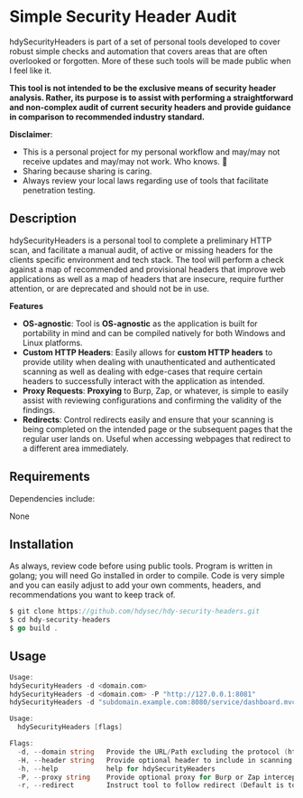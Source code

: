 # Simple Security Header Audit

hdySecurityHeaders is part of a set of personal tools developed to cover robust simple checks and automation that covers areas that are often overlooked or forgotten. More of these such tools will be made public when I feel like it.

**This tool is not intended to be the exclusive means of security header analysis. Rather, its purpose is to assist with performing a straightforward and non-complex audit of current security headers and provide guidance in comparison to recommended industry standard.**

**Disclaimer**:

- This is a personal project for my personal workflow and may/may not receive updates and may/may not work. Who knows. :shrug: 
- Sharing because sharing is caring.
- Always review your local laws regarding use of tools that facilitate penetration testing.

## Description

hdySecurityHeaders is a personal tool to complete a preliminary HTTP scan, and facilitate a manual audit, of active or missing headers for the clients specific environment and tech stack. The tool will perform a check against a map of recommended and provisional headers that improve web applications as well as a map of headers that are insecure, require further attention, or are deprecated and should not be in use.

**Features**

- **OS-agnostic**:  Tool is **OS-agnostic** as the application is built for portability in mind and can be compiled natively for both Windows and Linux platforms.
- **Custom HTTP Headers**: Easily allows for **custom HTTP headers** to provide utility when dealing with unauthenticated and authenticated scanning as well as dealing with edge-cases that require certain headers to successfully interact with the application as intended.
- **Proxy Requests**: **Proxying** to Burp, Zap, or whatever, is simple to easily assist with reviewing configurations and confirming the validity of the findings.
- **Redirects**: Control redirects easily and ensure that your scanning is being completed on the intended page or the subsequent pages that the regular user lands on. Useful when accessing webpages that redirect to a different area immediately.

## Requirements

Dependencies include:

None

## Installation

As always, review code before using public tools. Program is written in golang; you will need Go installed in order to compile. Code is very simple and you can easily adjust to add your own comments, headers, and recommendations you want to keep track of.

```go
$ git clone https://github.com/hdysec/hdy-security-headers.git
$ cd hdy-security-headers
$ go build .
```

## Usage

```go
Usage:
hdySecurityHeaders -d <domain.com>
hdySecurityHeaders -d <domain.com> -P "http://127.0.0.1:8081"
hdySecurityHeaders -d "subdomain.example.com:8080/service/dashboard.mvc" -H "Cookie: JSESSIONID=qwerqwer_aadsfasdfasdasdfd-Afdfdfp"

Usage:
  hdySecurityHeaders [flags]

Flags:
  -d, --domain string   Provide the URL/Path excluding the protocol (http/s).
  -H, --header string   Provide optional header to include in scanning when doing authenticated scanning.
  -h, --help            help for hdySecurityHeaders
  -P, --proxy string    Provide optional proxy for Burp or Zap interception (http://127.0.0.1:8081)
  -r, --redirect        Instruct tool to follow redirect (Default is to ignore redirects)
```


